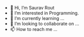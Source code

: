 - 👋 Hi, I’m Saurav Rout
- 👀 I’m interested in Programming.
- 🌱 I’m currently learning ...
- 💞️ I’m looking to collaborate on ...
- 📫 How to reach me ...

<!---
sauravrout/sauravrout is a ✨ special ✨ repository because its `README.md` (this file) appears on your GitHub profile.
You can click the Preview link to take a look at your changes.
--->

